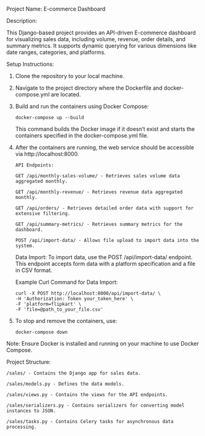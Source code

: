 Project Name: E-commerce Dashboard

Description:

This Django-based project provides an API-driven E-commerce dashboard for visualizing sales data, including volume, revenue, order details, and summary metrics. It supports dynamic querying for various dimensions like date ranges, categories, and platforms.

Setup Instructions:
1.	Clone the repository to your local machine.
2.	Navigate to the project directory where the Dockerfile and docker-compose.yml are located.
3.	Build and run the containers using Docker Compose:

        docker-compose up --build

    This command builds the Docker image if it doesn’t exist and starts the containers specified in the docker-compose.yml file.

4.	After the containers are running, the web service should be accessible via http://localhost:8000.

        API Endpoints:

        GET /api/monthly-sales-volume/ - Retrieves sales volume data aggregated monthly.

        GET /api/monthly-revenue/ - Retrieves revenue data aggregated monthly.

        GET /api/orders/ - Retrieves detailed order data with support for extensive filtering.

        GET /api/summary-metrics/ - Retrieves summary metrics for the dashboard.

        POST /api/import-data/ - Allows file upload to import data into the system.


    Data Import:
    To import data, use the POST /api/import-data/ endpoint. This endpoint accepts form data with a platform specification and a file in CSV format.

    Example Curl Command for Data Import:

        curl -X POST http://localhost:8000/api/import-data/ \
        -H 'Authorization: Token your_token_here' \
        -F 'platform=flipkart' \
        -F 'file=@path_to_your_file.csv'

5.	To stop and remove the containers, use:

        docker-compose down

Note: Ensure Docker is installed and running on your machine to use Docker Compose.

Project Structure:

	/sales/ - Contains the Django app for sales data.

	/sales/models.py - Defines the data models.

	/sales/views.py - Contains the views for the API endpoints.

	/sales/serializers.py - Contains serializers for converting model instances to JSON.

	/sales/tasks.py - Contains Celery tasks for asynchronous data processing.

